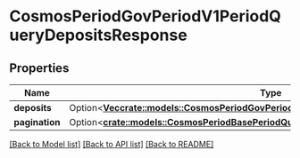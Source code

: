 # CosmosPeriodGovPeriodV1PeriodQueryDepositsResponse

## Properties

Name | Type | Description | Notes
------------ | ------------- | ------------- | -------------
**deposits** | Option<[**Vec<crate::models::CosmosPeriodGovPeriodV1PeriodDeposit>**](cosmos.gov.v1.Deposit.md)> |  | [optional]
**pagination** | Option<[**crate::models::CosmosPeriodBasePeriodQueryPeriodV1beta1PeriodPageResponse**](cosmos.base.query.v1beta1.PageResponse.md)> |  | [optional]

[[Back to Model list]](../README.md#documentation-for-models) [[Back to API list]](../README.md#documentation-for-api-endpoints) [[Back to README]](../README.md)


